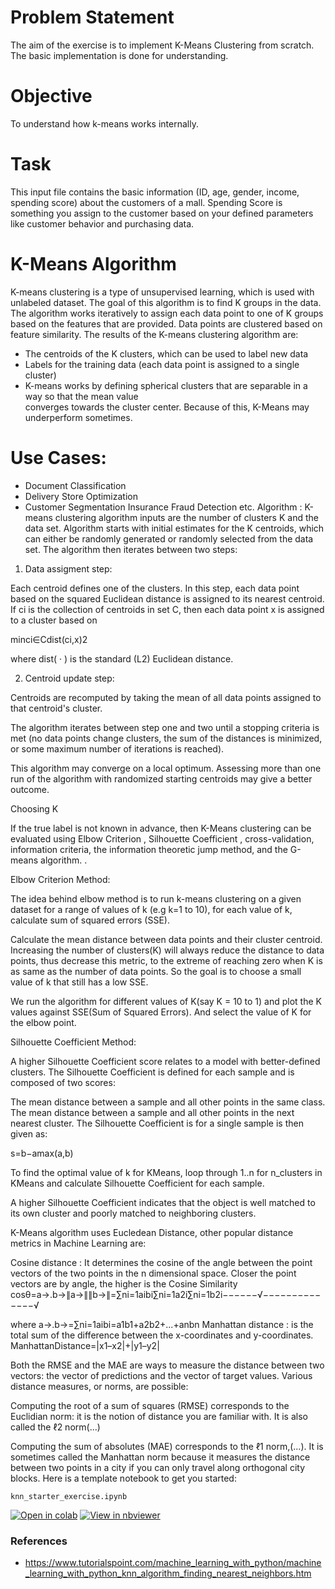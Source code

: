 # Problem Statement

The aim of the exercise is to implement K-Means Clustering from scratch.
The basic implementation is done for understanding.

# Objective

To understand how k-means works internally.

# Task

This input file contains the basic information (ID, age, gender, income, spending score) about the customers of a mall. Spending Score is something you assign to the customer based on your defined parameters like customer behavior and purchasing data.

# K-Means Algorithm

K-means clustering is a type of unsupervised learning, which is used with unlabeled dataset. The goal of this algorithm is to find K groups in the data. The algorithm works iteratively to assign each data point to one of K groups based on the features that are provided. Data points are clustered based on feature similarity. The results of the K-means clustering algorithm are:

- The centroids of the K clusters, which can be used to label new data
- Labels for the training data (each data point is assigned to a single cluster)
- K-means works by defining spherical clusters that are separable in a way so that the mean value   
  converges towards the cluster center. Because of this, K-Means may underperform sometimes.

# Use Cases:

- Document Classification
- Delivery Store Optimization
- Customer Segmentation
Insurance Fraud Detection etc.
Algorithm :
Κ-means clustering algorithm inputs are the number of clusters Κ and the data set. Algorithm starts with initial estimates for the Κ centroids, which can either be randomly generated or randomly selected from the data set. The algorithm then iterates between two steps:

1. Data assigment step:

Each centroid defines one of the clusters. In this step, each data point based on the squared Euclidean distance is assigned to its nearest centroid. If  ci  is the collection of centroids in set C, then each data point x is assigned to a cluster based on

minci∈Cdist(ci,x)2
 
where dist( · ) is the standard (L2) Euclidean distance.

2. Centroid update step:

Centroids are recomputed by taking the mean of all data points assigned to that centroid's cluster.

The algorithm iterates between step one and two until a stopping criteria is met (no data points change clusters, the sum of the distances is minimized, or some maximum number of iterations is reached).

This algorithm may converge on a local optimum. Assessing more than one run of the algorithm with randomized starting centroids may give a better outcome.

Choosing K

If the true label is not known in advance, then K-Means clustering can be evaluated using Elbow Criterion , Silhouette Coefficient , cross-validation, information criteria, the information theoretic jump method, and the G-means algorithm. .

Elbow Criterion Method:

The idea behind elbow method is to run k-means clustering on a given dataset for a range of values of k (e.g k=1 to 10), for each value of k, calculate sum of squared errors (SSE).

Calculate the mean distance between data points and their cluster centroid. Increasing the number of clusters(K) will always reduce the distance to data points, thus decrease this metric, to the extreme of reaching zero when K is as same as the number of data points. So the goal is to choose a small value of k that still has a low SSE.

We run the algorithm for different values of K(say K = 10 to 1) and plot the K values against SSE(Sum of Squared Errors). And select the value of K for the elbow point.

Silhouette Coefficient Method:

A higher Silhouette Coefficient score relates to a model with better-defined clusters. The Silhouette Coefficient is defined for each sample and is composed of two scores:

The mean distance between a sample and all other points in the same class.
The mean distance between a sample and all other points in the next nearest cluster.
The Silhouette Coefficient is for a single sample is then given as:

s=b−amax(a,b)
 
To find the optimal value of k for KMeans, loop through 1..n for n_clusters in KMeans and calculate Silhouette Coefficient for each sample.

A higher Silhouette Coefficient indicates that the object is well matched to its own cluster and poorly matched to neighboring clusters.

K-Means algorithm uses Eucledean Distance, other popular distance metrics in Machine Learning are:

Cosine distance : It determines the cosine of the angle between the point vectors of the two points in the n dimensional space. Closer the point vectors are by angle, the higher is the Cosine Similarity
cosθ=a→.b→∥a→∥∥b→∥=∑ni=1aibi∑ni=1a2i∑ni=1b2i−−−−−−√−−−−−−−−−−−−−−√
 
where  a→.b→=∑ni=1aibi=a1b1+a2b2+...+anbn 
Manhattan distance : is the total sum of the difference between the x-coordinates and y-coordinates.
ManhattanDistance=|x1–x2|+|y1–y2|
 
Both the RMSE and the MAE are ways to measure the distance between two vectors: the vector of predictions and the vector of target values. Various distance measures, or norms, are possible:

Computing the root of a sum of squares (RMSE) corresponds to the Euclidian norm: it is the notion of distance you are familiar with. It is also called the ℓ2 norm(...)

Computing the sum of absolutes (MAE) corresponds to the ℓ1 norm,(...). It is sometimes called the Manhattan norm because it measures the distance between two points in a city if you can only travel along orthogonal city blocks.
Here is a template notebook to get you started:

`knn_starter_exercise.ipynb`

[![Open in colab](https://colab.research.google.com/assets/colab-badge.svg)](https://colab.research.google.com/github/gimseng/99-ML-Learning-Projects/blob/master/010/exercise/knn_starter_exercise.ipynb)
[![View in nbviewer](https://github.com/jupyter/design/blob/master/logos/Badges/nbviewer_badge.svg)](https://nbviewer.jupyter.org/github/gimseng/99-ML-Learning-Projects/blob/master/010/exercise/knn_starter_exercise.ipynb)

### References
- https://www.tutorialspoint.com/machine_learning_with_python/machine_learning_with_python_knn_algorithm_finding_nearest_neighbors.htm
